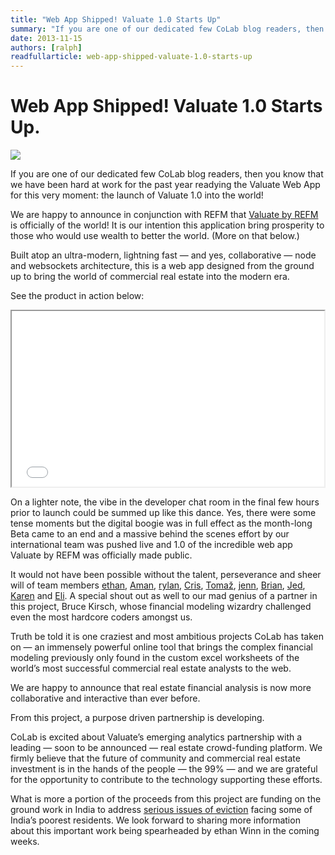 ```yaml
---
title: "Web App Shipped! Valuate 1.0 Starts Up"
summary: "If you are one of our dedicated few CoLab blog readers, then you know that we have been hard at work for the past year readying the Valuate Web App for this very moment: the launch of Valuate 1.0 into the world!"
date: 2013-11-15
authors: [ralph]
readfullarticle: web-app-shipped-valuate-1.0-starts-up
---
```


# Web App Shipped! Valuate 1.0 Starts Up.

<a href="http://www.getrefm.com/"><img src="/assets/img/blog/2013-11-15.jpg" class="center-element"></a>

If you are one of our dedicated few CoLab blog readers, then you know that we have been hard at work for the past year readying the Valuate Web App for this very moment: the launch of Valuate 1.0 into the world!

We are happy to announce in conjunction with REFM that [Valuate by REFM](http://www.getrefm.com/) is officially of the world! It is our intention this application bring prosperity to those who would use wealth to better the world. (More on that below.)

Built atop an ultra-modern, lightning fast &mdash; and yes, collaborative &mdash; node and websockets architecture, this is a web app designed from the ground up to bring the world of commercial real estate into the modern era.

See the product in action below:

<iframe src="//player.vimeo.com/video/67144430" class="margin-bottom" width="500" height="281" webkitallowfullscreen mozallowfullscreen allowfullscreen></iframe>

On a lighter note, the vibe in the developer chat room in the final few hours prior to launch could be summed up like this dance. Yes, there were some tense moments but the digital boogie was in full effect as the month-long Beta came to an end and a massive behind the scenes effort by our international team was pushed live and 1.0 of the incredible web app Valuate by REFM was officially made public.

It would not have been possible without the talent, perseverance and sheer will of team members [ethan](http://colab.coop/team), [Aman](http://colab.coop/team), [rylan](http://colab.coop/team), [Cris](http://colab.coop/team), [Tomaž](http://colab.coop/team), [jenn](http://colab.coop/team), [Brian](http://colab.coop/team), [Jed](http://colab.coop/team), [Karen](http://colab.coop/team) and [Eli](http://colab.coop/team). A special shout out as well to our mad genius of a partner in this project, Bruce Kirsch, whose financial modeling wizardry challenged even the most hardcore coders amongst us.

Truth be told it is one craziest and most ambitious projects CoLab has taken on &mdash; an immensely powerful online tool that brings the complex financial modeling previously only found in the custom excel worksheets of the world’s most successful commercial real estate analysts to the web.

We are happy to announce that real estate financial analysis is now more collaborative and interactive than ever before.

From this project, a purpose driven partnership is developing.

CoLab is excited about Valuate’s emerging analytics partnership with a leading &mdash; soon to be announced &mdash; real estate crowd-funding platform. We firmly believe that the future of community and commercial real estate investment is in the hands of the people &mdash; the 99% &mdash; and we are grateful for the opportunity to contribute to the technology supporting these efforts.

What is more a portion of the proceeds from this project are funding on the ground work in India to address [serious issues of eviction](http://india.blogs.nytimes.com/2013/11/05/a-slum-spends-sleepless-nights-in-fear-of-eviction/?src=rechp&_r=1) facing some of India’s poorest residents.  We look forward to sharing more information about this important work being spearheaded by ethan Winn in the coming weeks.
